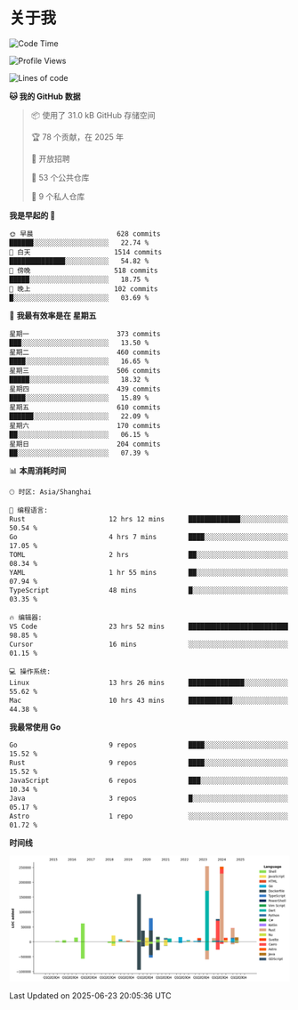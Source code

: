 # 关于我

<!--START_SECTION:waka-->
![Code Time](http://img.shields.io/badge/Code%20Time-3%2C900%20hrs%2050%20mins-blue)

![Profile Views](http://img.shields.io/badge/%E4%B8%AA%E4%BA%BA%E8%B5%84%E6%96%99%E8%A7%82%E7%9C%8B%E6%AC%A1%E6%95%B0-0-blue)

![Lines of code](https://img.shields.io/badge/%E4%BB%8E%E3%80%8CHello%20World%E3%80%8D%E8%B5%B7%E6%88%91%E5%B7%B2%E7%BB%8F%E5%86%99%E4%BA%86-1.2%20million%20%E8%A1%8C%E4%BB%A3%E7%A0%81-blue)

**🐱 我的 GitHub 数据** 

> 📦  使用了 31.0 kB GitHub 存储空间 
 > 
> 🏆 78 个贡献，在 2025 年
 > 
> 💼 开放招聘
 > 
> 📜 53 个公共仓库 
 > 
> 🔑 9 个私人仓库 
 > 
**我是早起的 🐤** 

```text
🌞 早晨                     628 commits         ██████░░░░░░░░░░░░░░░░░░░   22.74 % 
🌆 白天                     1514 commits        ██████████████░░░░░░░░░░░   54.82 % 
🌃 傍晚                     518 commits         █████░░░░░░░░░░░░░░░░░░░░   18.75 % 
🌙 晚上                     102 commits         █░░░░░░░░░░░░░░░░░░░░░░░░   03.69 % 
```
📅 **我最有效率是在 星期五** 

```text
星期一                      373 commits         ███░░░░░░░░░░░░░░░░░░░░░░   13.50 % 
星期二                      460 commits         ████░░░░░░░░░░░░░░░░░░░░░   16.65 % 
星期三                      506 commits         █████░░░░░░░░░░░░░░░░░░░░   18.32 % 
星期四                      439 commits         ████░░░░░░░░░░░░░░░░░░░░░   15.89 % 
星期五                      610 commits         ██████░░░░░░░░░░░░░░░░░░░   22.09 % 
星期六                      170 commits         ██░░░░░░░░░░░░░░░░░░░░░░░   06.15 % 
星期日                      204 commits         ██░░░░░░░░░░░░░░░░░░░░░░░   07.39 % 
```


📊 **本周消耗时间** 

```text
🕑︎ 时区: Asia/Shanghai

💬 编程语言: 
Rust                     12 hrs 12 mins      █████████████░░░░░░░░░░░░   50.54 % 
Go                       4 hrs 7 mins        ████░░░░░░░░░░░░░░░░░░░░░   17.05 % 
TOML                     2 hrs               ██░░░░░░░░░░░░░░░░░░░░░░░   08.34 % 
YAML                     1 hr 55 mins        ██░░░░░░░░░░░░░░░░░░░░░░░   07.94 % 
TypeScript               48 mins             █░░░░░░░░░░░░░░░░░░░░░░░░   03.35 % 

🔥 编辑器: 
VS Code                  23 hrs 52 mins      █████████████████████████   98.85 % 
Cursor                   16 mins             ░░░░░░░░░░░░░░░░░░░░░░░░░   01.15 % 

💻 操作系统: 
Linux                    13 hrs 26 mins      ██████████████░░░░░░░░░░░   55.62 % 
Mac                      10 hrs 43 mins      ███████████░░░░░░░░░░░░░░   44.38 % 
```

**我最常使用 Go** 

```text
Go                       9 repos             ████░░░░░░░░░░░░░░░░░░░░░   15.52 % 
Rust                     9 repos             ████░░░░░░░░░░░░░░░░░░░░░   15.52 % 
JavaScript               6 repos             ███░░░░░░░░░░░░░░░░░░░░░░   10.34 % 
Java                     3 repos             █░░░░░░░░░░░░░░░░░░░░░░░░   05.17 % 
Astro                    1 repo              ░░░░░░░░░░░░░░░░░░░░░░░░░   01.72 % 
```



**时间线**

![Lines of Code chart](https://raw.githubusercontent.com/catusax/catusax/master/assets/bar_graph.png)


 Last Updated on 2025-06-23 20:05:36 UTC
<!--END_SECTION:waka-->
